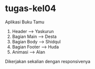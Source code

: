 # tugas-kel04
Aplikasi Buku Tamu

1. Header   -->  Yaskurun
2. Bagian Main  --> Desta
3. Bagian Body  --> Shidqul
4. Bagian Footer  --> Huda
5. Animasi  --> Alan

Dikerjakan sekalian dengan responsivenya
